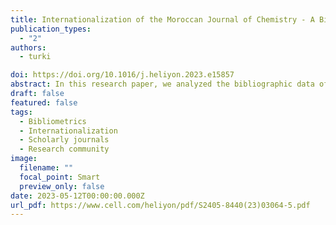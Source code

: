 ```yaml
---
title: Internationalization of the Moroccan Journal of Chemistry - A Bibliometric Study
publication_types:
  - "2"
authors:
  - turki

doi: https://doi.org/10.1016/j.heliyon.2023.e15857
abstract: In this research paper, we analyzed the bibliographic data of the research publications issued by the Moroccan Journal of Chemistry between 2013 and 2021. As an open-access country-based research journal with a narrow area of interest and international online exposure, it will be interesting to see how it affects the local chemical research community through the comparison of the characteristics of the research outputs of the journal as retrieved from the Directory of Open Access Journals (DOAJ) with the features of Moroccan chemical research from 2014 to 2021 in the Web of Science Core Collection (WoS). In this context, we generated scientometric networks using Gephi, a tool for large-scale data visualization, to reveal the patterns of the publications in the Moroccan Journal of Chemistry. When performing our analysis, we found a significant alignment between the research topics featured in the Moroccan Journal of Chemistry and the main research areas of the Moroccan chemical scholarly outputs, particularly Multidisciplinary Chemistry, Physical Chemistry, and Analytical Chemistry. We also identified that the Moroccan Journal of Chemistry functions as an incubator for establishing new traditions of research collaboration between Moroccan institutions and target nations such as Asian and African countries. As well, it is clear that the Moroccan Journal of Chemistry is an interesting venue for the most productive chemical researchers in Morocco for sharing preliminary research findings and discussing trendy topics.
draft: false
featured: false
tags:
  - Bibliometrics
  - Internationalization
  - Scholarly journals
  - Research community
image:
  filename: ""
  focal_point: Smart
  preview_only: false
date: 2023-05-12T00:00:00.000Z
url_pdf: https://www.cell.com/heliyon/pdf/S2405-8440(23)03064-5.pdf
---
```


